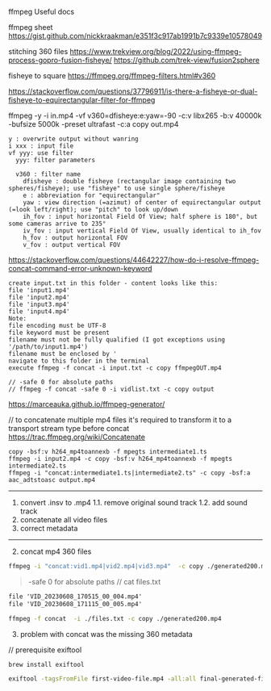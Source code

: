 

ffmpeg Useful docs

ffmpeg sheet
https://gist.github.com/nickkraakman/e351f3c917ab1991b7c9339e10578049


stitching 360 files
https://www.trekview.org/blog/2022/using-ffmpeg-process-gopro-fusion-fisheye/
https://github.com/trek-view/fusion2sphere


fisheye to square
https://ffmpeg.org/ffmpeg-filters.html#v360

https://stackoverflow.com/questions/37796911/is-there-a-fisheye-or-dual-fisheye-to-equirectangular-filter-for-ffmpeg

ffmpeg -y -i in.mp4 -vf v360=dfisheye:e:yaw=-90 -c:v libx265 -b:v 40000k -bufsize 5000k -preset ultrafast -c:a copy out.mp4

```
y : overwrite output without wanring
i xxx : input file
vf yyy: use filter
  yyy: filter parameters

  v360 : filter name
    dfisheye : double fisheye (rectangular image containing two spheres/fisheye); use "fisheye" to use single sphere/fisheye
    e : abbreviation for "equirectangular"
    yaw : view direction (=azimut) of center of equirectangular output (=look left/right); use "pitch" to look up/down
    ih_fov : input horizontal Field Of View; half sphere is 180°, but some cameras arrive to 235°
    iv_fov : input vertical Field Of View, usually identical to ih_fov
    h_fov : output horizontal FOV
    v_fov : output vertical FOV
```



https://stackoverflow.com/questions/44642227/how-do-i-resolve-ffmpeg-concat-command-error-unknown-keyword


```
create input.txt in this folder - content looks like this:
file 'input1.mp4'
file 'input2.mp4'
file 'input3.mp4'
file 'input4.mp4'
Note:
file encoding must be UTF-8
file keyword must be present
filename must not be fully qualified (I got exceptions using '/path/to/input1.mp4')
filename must be enclosed by '
navigate to this folder in the terminal
execute ffmpeg -f concat -i input.txt -c copy ffmpegOUT.mp4
```

```
// -safe 0 for absolute paths
// ffmpeg -f concat -safe 0 -i vidlist.txt -c copy output
```


https://marceauka.github.io/ffmpeg-generator/


// to concatenate multiple mp4 files it's required to transform it to a transport stream type before concat
https://trac.ffmpeg.org/wiki/Concatenate

```
copy -bsf:v h264_mp4toannexb -f mpegts intermediate1.ts
ffmpeg -i input2.mp4 -c copy -bsf:v h264_mp4toannexb -f mpegts intermediate2.ts
ffmpeg -i "concat:intermediate1.ts|intermediate2.ts" -c copy -bsf:a aac_adtstoasc output.mp4
```




----------------------------------------
1. convert .insv to .mp4
  1.1. remove original sound track
  1.2. add sound track
2. concatenate all video files
3. correct metadata
----------------------------------------

2. concat mp4 360 files
```bash
ffmpeg -i "concat:vid1.mp4|vid2.mp4|vid3.mp4"  -c copy ./generated200.mp4
```

> -safe 0 for absolute paths
// cat files.txt
```txt
file 'VID_20230608_170515_00_004.mp4'
file 'VID_20230608_171115_00_005.mp4'
```

```bash
ffmpeg -f concat  -i ./files.txt -c copy ./generated200.mp4
```

3. problem with concat was the missing 360 metadata

// prerequisite exiftool
``` bash
brew install exiftool
```

```bash
exiftool -tagsFromFile first-video-file.mp4 -all:all final-generated-file.mp4
```